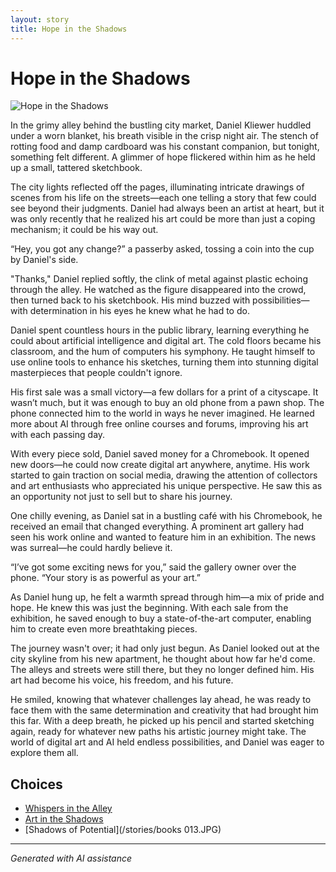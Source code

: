 ```yaml
---
layout: story
title: Hope in the Shadows
---
```


# Hope in the Shadows

![Hope in the Shadows](/input_images/20221113_161540.jpg)

In the grimy alley behind the bustling city market, Daniel Kliewer huddled under a worn blanket, his breath visible in the crisp night air. The stench of rotting food and damp cardboard was his constant companion, but tonight, something felt different. A glimmer of hope flickered within him as he held up a small, tattered sketchbook.

The city lights reflected off the pages, illuminating intricate drawings of scenes from his life on the streets—each one telling a story that few could see beyond their judgments. Daniel had always been an artist at heart, but it was only recently that he realized his art could be more than just a coping mechanism; it could be his way out.

“Hey, you got any change?” a passerby asked, tossing a coin into the cup by Daniel's side.

"Thanks," Daniel replied softly, the clink of metal against plastic echoing through the alley. He watched as the figure disappeared into the crowd, then turned back to his sketchbook. His mind buzzed with possibilities—with determination in his eyes he knew what he had to do.

Daniel spent countless hours in the public library, learning everything he could about artificial intelligence and digital art. The cold floors became his classroom, and the hum of computers his symphony. He taught himself to use online tools to enhance his sketches, turning them into stunning digital masterpieces that people couldn't ignore.

His first sale was a small victory—a few dollars for a print of a cityscape. It wasn’t much, but it was enough to buy an old phone from a pawn shop. The phone connected him to the world in ways he never imagined. He learned more about AI through free online courses and forums, improving his art with each passing day.

With every piece sold, Daniel saved money for a Chromebook. It opened new doors—he could now create digital art anywhere, anytime. His work started to gain traction on social media, drawing the attention of collectors and art enthusiasts who appreciated his unique perspective. He saw this as an opportunity not just to sell but to share his journey.

One chilly evening, as Daniel sat in a bustling café with his Chromebook, he received an email that changed everything. A prominent art gallery had seen his work online and wanted to feature him in an exhibition. The news was surreal—he could hardly believe it.

“I’ve got some exciting news for you,” said the gallery owner over the phone. “Your story is as powerful as your art.”

As Daniel hung up, he felt a warmth spread through him—a mix of pride and hope. He knew this was just the beginning. With each sale from the exhibition, he saved enough to buy a state-of-the-art computer, enabling him to create even more breathtaking pieces.

The journey wasn't over; it had only just begun. As Daniel looked out at the city skyline from his new apartment, he thought about how far he'd come. The alleys and streets were still there, but they no longer defined him. His art had become his voice, his freedom, and his future.

He smiled, knowing that whatever challenges lay ahead, he was ready to face them with the same determination and creativity that had brought him this far. With a deep breath, he picked up his pencil and started sketching again, ready for whatever new paths his artistic journey might take. The world of digital art and AI held endless possibilities, and Daniel was eager to explore them all.


## Choices

* [Whispers in the Alley](/stories/B0BHLH14NQ.01._SCLZZZZZZZ_SX500_)
* [Art in the Shadows](/stories/20221113_162309)
* [Shadows of Potential](/stories/books 013.JPG)


---
*Generated with AI assistance*
